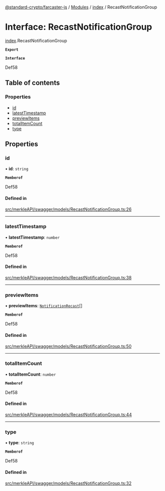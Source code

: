 [@standard-crypto/farcaster-js](../README.md) / [Modules](../modules.md) / [index](../modules/index.md) / RecastNotificationGroup

# Interface: RecastNotificationGroup

[index](../modules/index.md).RecastNotificationGroup

**`Export`**

**`Interface`**

Def58

## Table of contents

### Properties

- [id](index.RecastNotificationGroup.md#id)
- [latestTimestamp](index.RecastNotificationGroup.md#latesttimestamp)
- [previewItems](index.RecastNotificationGroup.md#previewitems)
- [totalItemCount](index.RecastNotificationGroup.md#totalitemcount)
- [type](index.RecastNotificationGroup.md#type)

## Properties

### id

• **id**: `string`

**`Memberof`**

Def58

#### Defined in

[src/merkleAPI/swagger/models/RecastNotificationGroup.ts:26](https://github.com/standard-crypto/farcaster-js/blob/main/src/merkleAPI/swagger/models/RecastNotificationGroup.ts#L26)

___

### latestTimestamp

• **latestTimestamp**: `number`

**`Memberof`**

Def58

#### Defined in

[src/merkleAPI/swagger/models/RecastNotificationGroup.ts:38](https://github.com/standard-crypto/farcaster-js/blob/main/src/merkleAPI/swagger/models/RecastNotificationGroup.ts#L38)

___

### previewItems

• **previewItems**: [`NotificationRecast`](index.NotificationRecast.md)[]

**`Memberof`**

Def58

#### Defined in

[src/merkleAPI/swagger/models/RecastNotificationGroup.ts:50](https://github.com/standard-crypto/farcaster-js/blob/main/src/merkleAPI/swagger/models/RecastNotificationGroup.ts#L50)

___

### totalItemCount

• **totalItemCount**: `number`

**`Memberof`**

Def58

#### Defined in

[src/merkleAPI/swagger/models/RecastNotificationGroup.ts:44](https://github.com/standard-crypto/farcaster-js/blob/main/src/merkleAPI/swagger/models/RecastNotificationGroup.ts#L44)

___

### type

• **type**: `string`

**`Memberof`**

Def58

#### Defined in

[src/merkleAPI/swagger/models/RecastNotificationGroup.ts:32](https://github.com/standard-crypto/farcaster-js/blob/main/src/merkleAPI/swagger/models/RecastNotificationGroup.ts#L32)
